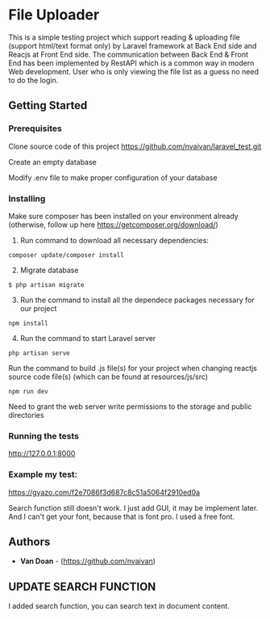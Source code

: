 # File Uploader

This is a simple testing project which support reading & uploading file (support html/text format only) by Laravel framework at Back End side and Reacjs at Front End side. The communication between Back End & Front End has been implemented by RestAPI which is a common way in modern Web development.
User who is only viewing the file list as a guess no need to do the login.

## Getting Started

### Prerequisites

Clone source code of this project
https://github.com/nvaivan/laravel_test.git

Create an empty database

Modify .env file to make proper configuration of your database

### Installing

Make sure composer has been installed on your environment already (otherwise, follow up here https://getcomposer.org/download/)

1. Run command to download all necessary dependencies:

 ```composer update/composer install```

2. Migrate database
```
$ php artisan migrate
```

3. Run the command to install all the dependece packages necessary for our project
```
npm install
```

4. Run the command to start Laravel server
```
php artisan serve
```

Run the command to build .js file(s) for your project when changing reactjs source code file(s) (which can be found at resources/js/src)
```
npm run dev 
```

Need to grant the web server write permissions to the storage and public directories

### Running the tests

http://127.0.0.1:8000

### Example my test:
https://gyazo.com/f2e7086f3d687c8c51a5064f2910ed0a

Search function still doesn't work. I just add GUI, it may be implement later.
And I can't get your font, because that is font pro. I used a free font.

## Authors

* **Van Doan** - (https://github.com/nvaivan)


## UPDATE SEARCH FUNCTION
I added search function, you can search text in document content.

